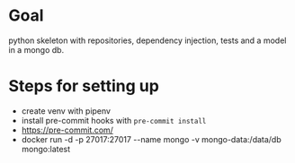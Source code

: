 # Goal
python skeleton with repositories, dependency injection, tests and a model in a mongo db.

# Steps for setting up
- create venv with pipenv
- install pre-commit hooks with `pre-commit install`
- https://pre-commit.com/
- docker run -d -p 27017:27017 --name mongo -v mongo-data:/data/db mongo:latest
